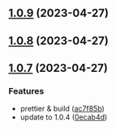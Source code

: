 ## [1.0.9](https://github.com/wc19950724/vue3-base-cli/compare/v1.0.8...v1.0.9) (2023-04-27)



## [1.0.8](https://github.com/wc19950724/vue3-base-cli/compare/v1.0.7...v1.0.8) (2023-04-27)



## [1.0.7](https://github.com/wc19950724/vue3-base-cli/compare/ac7f85b8584b8243a3006ebeffd73129afd9194d...v1.0.7) (2023-04-27)


### Features

*  prettier & build ([ac7f85b](https://github.com/wc19950724/vue3-base-cli/commit/ac7f85b8584b8243a3006ebeffd73129afd9194d))
*  update to 1.0.4 ([0ecab4d](https://github.com/wc19950724/vue3-base-cli/commit/0ecab4d898dbed467a6369ced2dda7f12cc6be21))



